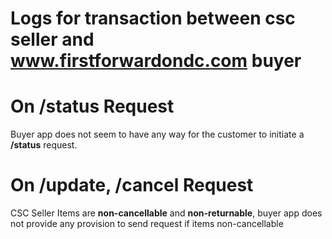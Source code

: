 # Logs for transaction between csc seller and www.firstforwardondc.com buyer 

# On /status  Request
Buyer app does not seem to have any way for the customer to initiate a **/status** request.

# On /update, /cancel Request

CSC Seller Items are **non-cancellable** and **non-returnable**, buyer app does not provide any provision to send request if items non-cancellable